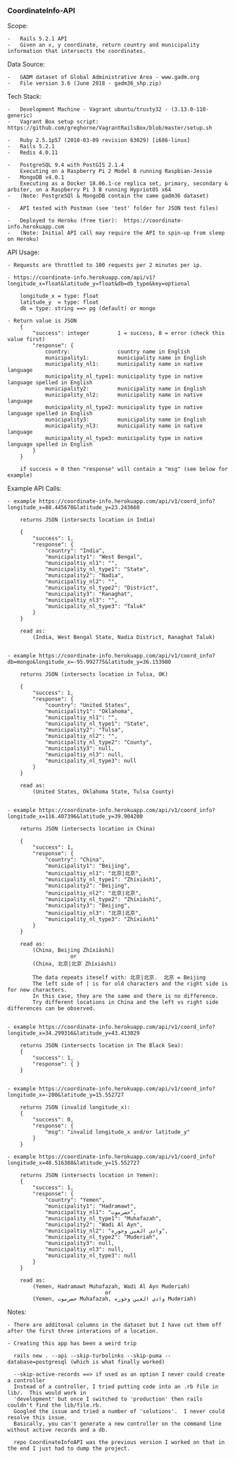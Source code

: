 ### CoordinateInfo-API

Scope:

	-   Rails 5.2.1 API
	-   Given an x, y coordinate, return country and municipality information that intersects the coordinates.


Data Source:

	-   GADM dataset of Global Administrative Area - www.gadm.org
	-   File version 3.6 (June 2018 - gadm36_shp.zip)


Tech Stack:

	-   Development Machine - Vagrant ubuntu/trusty32 - (3.13.0-110-generic)
	-   Vagrant Box setup script: https://github.com/greghorne/VagrantRailsBox/blob/master/setup.sh

	-   Ruby 2.5.1p57 (2018-03-09 revision 63029) [i686-linux]
	-   Rails 5.2.1
    -   Redis 4.0.11
	
	-   PostgreSQL 9.4 with PostGIS 2.1.4
	    Executing on a Raspberry Pi 2 Model B running Raspbian-Jessie
	-   MongoDB v4.0.1
	    Executing as a Docker 18.06.1-ce replica set, primary, secondary & arbiter, on a Raspberry Pi 3 B running HypriotOS x64
	-   (Note: PostgreSQl & MongoDB contain the same gadm36 dataset)
	   
    -   API tested with Postman (see 'test' folder for JSON test files)
       
    -   Deployed to Heroku (free tier):  https://coordinate-info.herokuapp.com
    -   (Note: Initial API call may require the API to spin-up from sleep on Heroku)
 

API Usage:

    - Requests are throttled to 100 requests per 2 minutes per ip.

    - https://coordinate-info.herokuapp.com/api/v1?longitude_x=float&latitude_y=float&db=db_type&key=optional

        longitude_x = type: float 
        latitude_y  = type: float 
        db = type: string ==> pg (default) or mongo 

    - Return value is JSON
        {
            "success": integer         1 = success, 0 = error (check this value first)
            "response": {
                country:               country name in English
                municipality1:         municipality name in English
                municipality_nl1:      municipality name in native language
                municipality_nl_type1: municipality type in native language spelled in English
                municipality2:         municipality name in English
                municipality_nl2:      municipality name in native language
                municipality_nl_type2: municipality type in native language spelled in English
                municipality3:         municipality name in English
                municipality_nl3:      municipality name in native language
                municipality_nl_type3: municipality type in native language spelled in English
            }
        }

        if success = 0 then "response" will contain a "msg" (see below for example)

Example API Calls:

    - example https://coordinate-info.herokuapp.com/api/v1/coord_info?longitude_x=88.445670&latitude_y=23.243660

        returns JSON (intersects location in India)

        {
            "success": 1,
            "response": {
                "country": "India",
                "municipality1": "West Bengal",
                "municipaltiy_nl1": "",
                "municipality_nl_type1": "State",
                "municipality2": "Nadia",
                "municipaltiy_nl2": "",
                "municipality_nl_type2": "District",
		        "municipality3": "Ranaghat",
        		"municipaltiy_nl3": "",
		        "municipality_nl_type3": "Taluk"
            }
        }

        read as:
            (India, West Bengal State, Nadia District, Ranaghat Taluk)


    - example https://coordinate-info.herokuapp.com/api/v1/coord_info?db=mongo&longitude_x=-95.992775&latitude_y=36.153980

        returns JSON (intersects location in Tulsa, OK)

        {
            "success": 1,
            "response": {
                "country": "United States",
                "municipality1": "Oklahoma",
                "municipaltiy_nl1": "",
                "municipality_nl_type1": "State",
                "municipality2": "Tulsa",
                "municipaltiy_nl2": "",
                "municipality_nl_type2": "County",
		        "municipality3": null,
        		"municipaltiy_nl3": null,
		        "municipality_nl_type3": null
            }
        }

        read as:
            (United States, Oklahoma State, Tulsa County)


    - example https://coordinate-info.herokuapp.com/api/v1/coord_info?longitude_x=116.407396&latitude_y=39.904200

        returns JSON (intersects location in China)

        {
            "success": 1,
            "response": {
                "country": "China",
                "municipality1": "Beijing",
                "municipaltiy_nl1": "北京|北京",
                "municipality_nl_type1": "Zhíxiáshì",
                "municipality2": "Beijing",
                "municipaltiy_nl2": "北京|北京",
                "municipality_nl_type2": "Zhíxiáshì",
		        "municipality3": "Beijing",
        		"municipaltiy_nl3": "北京|北京",
		        "municipality_nl_type3": "Zhíxiáshì"
            }
        }

        read as:
            (China, Beijing Zhíxiáshì)
                        or
            (China, 北京|北京 Zhíxiáshì)

            The data repeats iteself with: 北京|北京.  北京 = Beijing
            The left side of | is for old characters and the right side is for new characters.
            In this case, they are the same and there is no difference.
            Try different locations in China and the left vs right side differences can be observed.


    - example https://coordinate-info.herokuapp.com/api/v1/coord_info?longitude_x=34.299316&latitude_y=43.413029

        returns JSON (intersects location in The Black Sea):
        {
            "success": 1,
            "response": { }
        }


    - example https://coordinate-info.herokuapp.com/api/v1/coord_info?longitude_x=-200&latitude_y=15.552727

        returns JSON (invalid longitude_x):
        {
            "success": 0,
            "response": {
                "msg": "invalid longitude_x and/or latitude_y"
            }
        }

    - example https://coordinate-info.herokuapp.com/api/v1/coord_info?longitude_x=48.516388&latitude_y=15.552727

        returns JSON (intersects location in Yemen): 
        {
            "success": 1,
            "response": {
                "country": "Yemen",
                "municipality1": "Hadramawt",
                "municipaltiy_nl1": "حضرموت",
                "municipality_nl_type1": "Muhafazah",
                "municipality2": "Wadi Al Ayn",
                "municipaltiy_nl2": "وادي العين وحوره",
                "municipality_nl_type2": "Muderiah",
                "municipality3": null,
                "municipaltiy_nl3": null,
                "municipality_nl_type3": null
            }
        }

        read as:
            (Yemen, Hadramawt Muhafazah, Wadi Al Ayn Muderiah) 
                                   or
            (Yemen, حضرموت Muhafazah, وادي العين وحوره Muderiah)


Notes:

    - There are additonal columns in the dataset but I have cut them off after the first three interations of a location.

    - Creating this app has been a weird trip
      
      rails new . --api --skip-turbolinks --skip-puma --database=postgresql (which is what finally worked)

      --skip-active-records ==> if used as an option I never could create a controller 
      Instead of a controller, I tried putting code into an .rb file in lib/.  This would work in
      'development' but once I switched to 'production' then rails couldn't find the lib/file.rb.
      Googled the issue and tried a number of 'solutions'.  I never could resolve this issue.
      Basically, you can't generate a new controller on the command line without active records and a db.

      repo CoordinateInfoAPI was the previous version I worked on that in the end I just had to dump the project.

